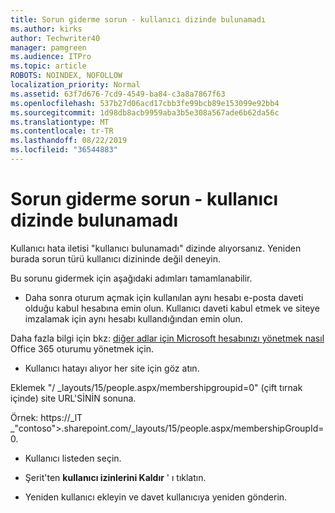 ```yaml
---
title: Sorun giderme sorun - kullanıcı dizinde bulunamadı
ms.author: kirks
author: Techwriter40
manager: pamgreen
ms.audience: ITPro
ms.topic: article
ROBOTS: NOINDEX, NOFOLLOW
localization_priority: Normal
ms.assetid: 63f7d676-7cd9-4549-ba84-c3a8a7867f63
ms.openlocfilehash: 537b27d06acd17cbb3fe99bcb89e153099e92bb4
ms.sourcegitcommit: 1d98db8acb9959aba3b5e308a567ade6b62da56c
ms.translationtype: MT
ms.contentlocale: tr-TR
ms.lasthandoff: 08/22/2019
ms.locfileid: "36544883"
---
```

# <a name="troubleshoot-issue---user-not-found-in-directory"></a>Sorun giderme sorun - kullanıcı dizinde bulunamadı

Kullanıcı hata iletisi "kullanıcı bulunamadı" dizinde alıyorsanız. Yeniden burada sorun türü kullanıcı dizininde değil deneyin.

Bu sorunu gidermek için aşağıdaki adımları tamamlanabilir.

- Daha sonra oturum açmak için kullanılan aynı hesabı e-posta daveti olduğu kabul hesabına emin olun. Kullanıcı daveti kabul etmek ve siteye imzalamak için aynı hesabı kullandığından emin olun. 

Daha fazla bilgi için bkz: [diğer adlar için Microsoft hesabınızı yönetmek nasıl</a> Office 365 oturumu yönetmek için](https://support.microsoft.com/help/12407/microsoft-account-how-to-manage-aliases). 

- Kullanıcı hatayı alıyor her site için göz atın. 

Eklemek "/ _layouts/15/people.aspx/membershipgroupid=0" (çift tırnak içinde) site URL'SİNİN sonuna. 

Örnek: https://_lT _"contoso">.sharepoint.com/_layouts/15/people.aspx/membershipGroupId=0.

- Kullanıcı listeden seçin.

- Şerit'ten **kullanıcı izinlerini Kaldır** ' ı tıklatın. 
-  Yeniden kullanıcı ekleyin ve davet kullanıcıya yeniden gönderin.

